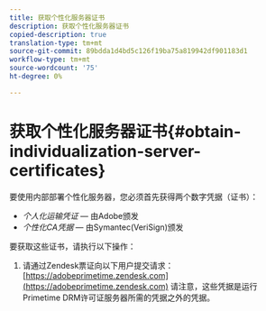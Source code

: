 ```yaml
---
title: 获取个性化服务器证书
description: 获取个性化服务器证书
copied-description: true
translation-type: tm+mt
source-git-commit: 89bdda1d4bd5c126f19ba75a819942df901183d1
workflow-type: tm+mt
source-wordcount: '75'
ht-degree: 0%

---
```



# 获取个性化服务器证书{#obtain-individualization-server-certificates}

要使用内部部署个性化服务器，您必须首先获得两个数字凭据（证书）：

* *个人化运输凭证*  — 由Adobe颁发
* *个性化CA凭据*  — 由Symantec(VeriSign)颁发

要获取这些证书，请执行以下操作：

1. 请通过Zendesk票证向以下用户提交请求：[https://adobeprimetime.zendesk.com](https://adobeprimetime.zendesk.com)
请注意，这些凭据是运行Primetime DRM许可证服务器所需的凭据之外的凭据。
